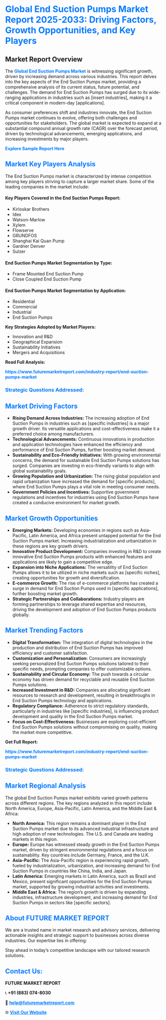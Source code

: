 <h1 style="color: #007BFF;">Global End Suction Pumps Market Report 2025-2033: Driving Factors, Growth Opportunities, and Key Players</h1>

<section id="overview">
<h2>Market Report Overview</h2>
<p>The <a href="https://www.futuremarketreport.com/industry-report/end-suction-pumps-market" style="color: #007BFF; text-decoration: none;"><strong>Global End Suction Pumps Market</strong></a> is witnessing significant growth, driven by increasing demand across various industries. This report delves into the key aspects of the End Suction Pumps market, providing a comprehensive analysis of its current status, future potential, and challenges. The demand for End Suction Pumps has surged due to its wide-ranging applications in industries such as [insert industries], making it a critical component in modern-day [applications].</p>
<p>As consumer preferences shift and industries innovate, the End Suction Pumps market continues to evolve, offering both challenges and opportunities for stakeholders. The global market is expected to expand at a substantial compound annual growth rate (CAGR) over the forecast period, driven by technological advancements, emerging applications, and increasing investments by major players.</p>
</section>

<section id="overview">
<p><a href="https://www.futuremarketreport.com/request-sample/reportId=124685" style="color: #007BFF; text-decoration: none;"><strong>Explore Sample Report Here</strong></a></p>
</section>

<section id="key-players">
<h2 style="color: #007BFF;">Market Key Players Analysis</h2>
<p>The End Suction Pumps market is characterized by intense competition among key players striving to capture a larger market share. Some of the leading companies in the market include:</p>
<h4>Key Players Covered in the End Suction Pumps Report:</h4>
<ul><li>Kirloskar Brothers</li><li>Idex</li><li>Watson-Marlow</li><li>Xylem</li><li>Flowserve</li><li>GRUNDFOS</li><li>Shanghai Kai Quan Pump</li><li>Gardner Denver</li><li>Sulzer</li></ul>
<h4>End Suction Pumps Market Segmentation by Type:</h4>
<ul><li>Frame Mounted End Suction Pump</li><li>Close Coupled End Suction Pump</li></ul>

<h4>End Suction Pumps Market Segmentation by Application:</h4>
<ul><li>Residential</li><li>Commercial</li><li>Industrial</li><li>End Suction Pumps</li></ul>
<p><strong>Key Strategies Adopted by Market Players:</strong></p>
<ul>
<li>Innovation and R&D</li>
<li>Geographical Expansion</li>
<li>Sustainability Initiatives</li>
<li>Mergers and Acquisitions</li>
</ul>
</section>

<section>
<p><strong>Read Full Analysis: </strong></p><a href="https://www.futuremarketreport.com/industry-report/end-suction-pumps-market" style="color: #007BFF; text-decoration: none;"><strong>https://www.futuremarketreport.com/industry-report/end-suction-pumps-market</strong></a>
<h3 style="color: #007BFF;">Strategic Questions Addressed:</h3>
</section>

<section id="driving-factors">
<h2 style="color: #007BFF;">Market Driving Factors</h2>
<ul>
<li><strong>Rising Demand Across Industries:</strong> The increasing adoption of End Suction Pumps in industries such as [specific industries] is a major growth driver. Its versatile applications and cost-effectiveness make it a preferred choice among manufacturers.</li>
<li><strong>Technological Advancements:</strong> Continuous innovations in production and application technologies have enhanced the efficiency and performance of End Suction Pumps, further boosting market demand.</li>
<li><strong>Sustainability and Eco-Friendly Initiatives:</strong> With growing environmental concerns, the demand for sustainable End Suction Pumps solutions has surged. Companies are investing in eco-friendly variants to align with global sustainability goals.</li>
<li><strong>Growing Population and Urbanization:</strong> The rising global population and rapid urbanization have increased the demand for [specific products], where End Suction Pumps plays a vital role in meeting consumer needs.</li>
<li><strong>Government Policies and Incentives:</strong> Supportive government regulations and incentives for industries using End Suction Pumps have created a conducive environment for market growth.</li>
</ul>
</section>

<section id="growth-opportunities">
<h2 style="color: #007BFF;">Market Growth Opportunities</h2>
<ul>
<li><strong>Emerging Markets:</strong> Developing economies in regions such as Asia-Pacific, Latin America, and Africa present untapped potential for the End Suction Pumps market. Increasing industrialization and urbanization in these regions are key growth drivers.</li>
<li><strong>Innovative Product Development:</strong> Companies investing in R&D to create innovative End Suction Pumps products with enhanced features and applications are likely to gain a competitive edge.</li>
<li><strong>Expansion into Niche Applications:</strong> The versatility of End Suction Pumps allows it to be utilized in niche markets such as [specific niches], creating opportunities for growth and diversification.</li>
<li><strong>E-commerce Growth:</strong> The rise of e-commerce platforms has created a surge in demand for End Suction Pumps used in [specific applications], further boosting market growth.</li>
<li><strong>Strategic Partnerships and Collaborations:</strong> Industry players are forming partnerships to leverage shared expertise and resources, driving the development and adoption of End Suction Pumps products globally.</li>
</ul>
</section>

<section id="trending-factors">
<h2 style="color: #007BFF;">Market Trending Factors</h2>
<ul>
<li><strong>Digital Transformation:</strong> The integration of digital technologies in the production and distribution of End Suction Pumps has improved efficiency and customer satisfaction.</li>
<li><strong>Customization and Personalization:</strong> Consumers are increasingly seeking personalized End Suction Pumps solutions tailored to their specific needs, prompting companies to offer customizable options.</li>
<li><strong>Sustainability and Circular Economy:</strong> The push towards a circular economy has driven demand for recyclable and reusable End Suction Pumps solutions.</li>
<li><strong>Increased Investment in R&D:</strong> Companies are allocating significant resources to research and development, resulting in breakthroughs in End Suction Pumps technology and applications.</li>
<li><strong>Regulatory Compliance:</strong> Adherence to strict regulatory standards, particularly in industries like [specific industries], is influencing product development and quality in the End Suction Pumps market.</li>
<li><strong>Focus on Cost-Effectiveness:</strong> Businesses are exploring cost-efficient End Suction Pumps solutions without compromising on quality, making the market more competitive.</li>
</ul>
</section>

<section>
<p><strong>Get Full Report: </strong></p><a href="https://www.futuremarketreport.com/industry-report/end-suction-pumps-market" style="color: #007BFF; text-decoration: none;"><strong>https://www.futuremarketreport.com/industry-report/end-suction-pumps-market</strong></a>
<h3 style="color: #007BFF;">Strategic Questions Addressed:</h3>
</section>


<section id="regional-analysis">
<h2 style="color: #007BFF;">Market Regional Analysis</h2>
<p>The global End Suction Pumps market exhibits varied growth patterns across different regions. The key regions analyzed in this report include North America, Europe, Asia-Pacific, Latin America, and the Middle East & Africa:</p>
<ul>
<li><strong>North America:</strong> This region remains a dominant player in the End Suction Pumps market due to its advanced industrial infrastructure and high adoption of new technologies. The U.S. and Canada are leading markets in this region.</li>
<li><strong>Europe:</strong> Europe has witnessed steady growth in the End Suction Pumps market, driven by stringent environmental regulations and a focus on sustainability. Key countries include Germany, France, and the U.K.</li>
<li><strong>Asia-Pacific:</strong> The Asia-Pacific region is experiencing rapid growth, fueled by industrialization, urbanization, and increasing demand for End Suction Pumps in countries like China, India, and Japan.</li>
<li><strong>Latin America:</strong> Emerging markets in Latin America, such as Brazil and Mexico, present significant opportunities for the End Suction Pumps market, supported by growing industrial activities and investments.</li>
<li><strong>Middle East & Africa:</strong> The region’s growth is driven by expanding industries, infrastructure development, and increasing demand for End Suction Pumps in sectors like [specific sectors].</li>
</ul>
</section>

<footer>
<h2 style="color: #007BFF;">About FUTURE MARKET REPORT</h2>
<p>We are a trusted name in market research and advisory services, delivering actionable insights and strategic support to businesses across diverse industries. Our expertise lies in offering:</p>

<p>Stay ahead in today’s competitive landscape with our tailored research solutions.</p>

<h2 style="color: #007BFF;">Contact Us:</h2>
<p><strong>FUTURE MARKET REPORT</strong></p>
<p>📞 <strong>+91 (883) 074-8030</strong></p>
<p>📧 <strong><a href="mailto:help@futuremarketreport.com" style="color: #007BFF;">help@futuremarketreport.com</a></strong></p>
<p>🌐 <strong><a href="https://www.futuremarketreport.com/" style="color: #007BFF;">Visit Our Website</a></strong></p>
</footer>